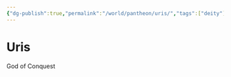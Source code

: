 ```yaml
---
{"dg-publish":true,"permalink":"/world/pantheon/uris/","tags":["deity"],"noteIcon":""}
---
```


# Uris
God of Conquest